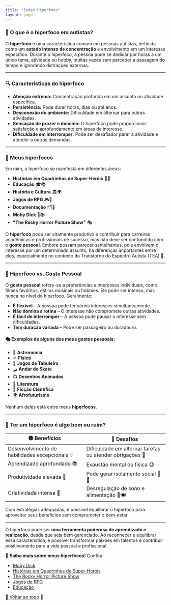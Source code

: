 ```yaml
---
title: "Index Hiperfoco"
layout: page
---
```


### 🧠 O que é o hiperfoco em autistas?

O **hiperfoco** é uma característica comum em pessoas autistas, definida como um **estado intenso de concentração** e envolvimento em um interesse específico. Durante o hiperfoco, a pessoa pode se dedicar por horas a um único tema, atividade ou hobby, muitas vezes sem perceber a passagem do tempo e ignorando distrações externas.

---

### 🔍 Características do hiperfoco  

- **Atenção extrema:** Concentração profunda em um assunto ou atividade específica.  
- **Persistência:** Pode durar horas, dias ou até anos.  
- **Desconexão do ambiente:** Dificuldade em alternar para outras atividades.  
- **Sensação de prazer e domínio:** O hiperfoco pode proporcionar satisfação e aprofundamento em áreas de interesse.  
- **Dificuldade em interromper:** Pode ser desafiador parar a atividade e atender a outras demandas.  

---

### 🎯 Meus hiperfocos  

Em mim, o hiperfoco se manifesta em diferentes áreas:  

- **Histórias em Quadrinhos de Super-Heróis** 📖🎨   
- **Educação** 🎓📚  
- **História e Cultura** 🏛️🌍  
- **Jogos de RPG** 🎮🎲  
- **Documentação** 🗂️📄  
- **Moby Dick** 🐋📚  
- **"The Rocky Horror Picture Show"** 🎭  

O **hiperfoco** pode ser altamente produtivo e contribuir para carreiras acadêmicas e profissionais de sucesso, mas não deve ser confundido com o **gosto pessoal**. Embora possam parecer semelhantes, pois envolvem o interesse por um determinado assunto, há diferenças importantes entre eles, especialmente no contexto do Transtorno do Espectro Autista (TEA) 🧐.  

---

### 🔎 Hiperfoco vs. Gosto Pessoal  

O **gosto pessoal** refere-se a preferências e interesses individuais, como filmes favoritos, estilos musicais ou hobbies. Ele pode ser intenso, mas nunca no nível do hiperfoco. Geralmente:  

- **É flexível** – A pessoa pode ter vários interesses simultaneamente.  
- **Não domina a rotina** – O interesse não compromete outras atividades.  
- **É fácil de interromper** – A pessoa pode pausar o interesse sem dificuldades.  
- **Tem duração variada** – Pode ser passageiro ou duradouro.  

#### 🎭 Exemplos de alguns dos meus gostos pessoais:  

- 🔭 **Astronomia**  
- ⚛️ **Física**  
- 🎲 **Jogos de Tabuleiro**  
- 🛹 **Andar de Skate**  
- 📺 **Desenhos Animados**  
- 📖 **Literatura**  
- 🚀 **Ficção Científica**  
- 🌍 **Afrofuturismo**  

Nenhum deles está entre meus **hiperfocos**.

---

### 🔄 Ter um hiperfoco é algo bom ou ruim?  

| 🟢 **Benefícios** | 🔴 **Desafios** |
|------------------|------------------|
| Desenvolvimento de habilidades excepcionais 💡 | Dificuldade em alternar tarefas ou atender obrigações 📅 |
| Aprendizado aprofundado 📚 | Exaustão mental ou física 😓 |
| Produtividade elevada 🚀 | Pode gerar isolamento social 🤝❌ |
| Criatividade intensa 🎨 | Desregulação de sono e alimentação 🛌🍽️ |

Com estratégias adequadas, é possível equilibrar o hiperfoco para aproveitar seus benefícios sem comprometer o bem-estar.

---

O hiperfoco pode ser **uma ferramenta poderosa de aprendizado e realização**, desde que seja bem gerenciado. Ao reconhecer e equilibrar essa característica, é possível transformar paixões em talentos e contribuir positivamente para a vida pessoal e profissional.

🔹 **Saiba mais sobre meus hiperfocos!** Confira:  
- [Moby Dick](/pages/hiperfocos/autismo.html)  
- [Histórias em Quadrinhos de Super-Heróis](/pages/hiperfocos/diagnosticotardio.html)  
- [The Rocky Horror Picture Show](/pages/hiperfocos/habilidades.html)  
- [Jogos de RPG](/pages/hiperfocos/namidia.html)  
- [Educação](/pages/hiperfocos/namidia.html)  

[🔼 Voltar ao topo](#) 🚀  
